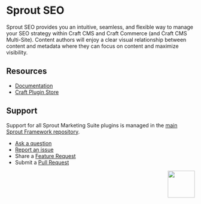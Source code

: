 # Sprout SEO

Sprout SEO provides you an intuitive, seamless, and flexible way to manage your SEO strategy within Craft CMS and Craft Commerce (and Craft CMS Multi-Site). Content authors will enjoy a clear visual relationship between content and metadata where they can focus on content and maximize visibility.

## Resources

- [Documentation](https://sprout.barrelstrengthdesign.com/docs/seo/)
- [Craft Plugin Store](https://plugins.craftcms.com/sprout-seo)

## Support

Support for all Sprout Marketing Suite plugins is managed in the [main Sprout Framework repository][#sprout].

- [Ask a question][#questions]
- [Report an issue][#issues]
- Share a [Feature Request][#features]
- Submit a [Pull Request][#pullrequests]

<a href="https://sprout.barrelstrengthdesign.com" target="_blank">
  <img src="https://s3.amazonaws.com/sprout.barrelstrengthdesign.com-assets/content/plugins/sprout-icon.svg" width="72" height="72" align="right">
</a>

[#issues]: https://github.com/barrelstrength/sprout/issues

[#features]: https://github.com/barrelstrength/sprout/discussions/categories/feature-requests

[#pullrequests]: https://github.com/barrelstrength/sprout/pulls

[#questions]: https://github.com/barrelstrength/sprout/discussions/categories/q-a

[#sprout]: https://github.com/barrelstrength/sprout
